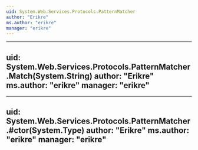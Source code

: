 ```yaml
---
uid: System.Web.Services.Protocols.PatternMatcher
author: "Erikre"
ms.author: "erikre"
manager: "erikre"
---
```


---
uid: System.Web.Services.Protocols.PatternMatcher.Match(System.String)
author: "Erikre"
ms.author: "erikre"
manager: "erikre"
---

---
uid: System.Web.Services.Protocols.PatternMatcher.#ctor(System.Type)
author: "Erikre"
ms.author: "erikre"
manager: "erikre"
---

